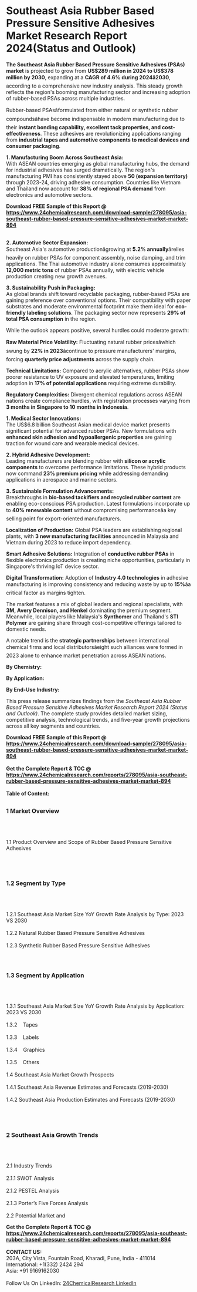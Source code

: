 <h1>Southeast Asia Rubber Based Pressure Sensitive Adhesives Market Research Report 2024(Status and Outlook)</h1><p><strong>The Southeast Asia Rubber Based Pressure Sensitive Adhesives (PSAs) market</strong> is projected to grow from <strong>US$289 million in 2024 to US$378 million by 2030</strong>, expanding at a <strong>CAGR of 4.6% during 2024â2030</strong>, according to a comprehensive new industry analysis. This steady growth reflects the region's booming manufacturing sector and increasing adoption of rubber-based PSAs across multiple industries.</p><p>Rubber-based PSAsâformulated from either natural or synthetic rubber compoundsâhave become indispensable in modern manufacturing due to their <strong>instant bonding capability, excellent tack properties, and cost-effectiveness</strong>. These adhesives are revolutionizing applications ranging from <strong>industrial tapes and automotive components to medical devices and consumer packaging</strong>.</p><p><strong>1. Manufacturing Boom Across Southeast Asia:</strong><br>
With ASEAN countries emerging as global manufacturing hubs, the demand for industrial adhesives has surged dramatically. The region's manufacturing PMI has consistently stayed above <strong>50 (expansion territory)</strong> through 2023-24, driving adhesive consumption. Countries like Vietnam and Thailand now account for <strong>38% of regional PSA demand</strong> from electronics and automotive sectors.</p><div><b>Download FREE Sample of this Report @ 
            <a href="https://www.24chemicalresearch.com/download-sample/278095/asia-southeast-rubber-based-pressure-sensitive-adhesives-market-market-894">
            https://www.24chemicalresearch.com/download-sample/278095/asia-southeast-rubber-based-pressure-sensitive-adhesives-market-market-894</a></b></div><br><p><strong>2. Automotive Sector Expansion:</strong><br>
Southeast Asia's automotive productionâgrowing at <strong>5.2% annually</strong>ârelies heavily on rubber PSAs for component assembly, noise damping, and trim applications. The Thai automotive industry alone consumes approximately <strong>12,000 metric tons</strong> of rubber PSAs annually, with electric vehicle production creating new growth avenues.</p><p><strong>3. Sustainability Push in Packaging:</strong><br>
As global brands shift toward recyclable packaging, rubber-based PSAs are gaining preference over conventional options. Their compatibility with paper substrates and moderate environmental footprint make them ideal for <strong>eco-friendly labeling solutions</strong>. The packaging sector now represents <strong>29% of total PSA consumption</strong> in the region.</p><p>While the outlook appears positive, several hurdles could moderate growth:</p><p><strong>Raw Material Price Volatility:</strong> Fluctuating natural rubber pricesâwhich swung by <strong>22% in 2023</strong>âcontinue to pressure manufacturers' margins, forcing <strong>quarterly price adjustments</strong> across the supply chain.</p><p><strong>Technical Limitations:</strong> Compared to acrylic alternatives, rubber PSAs show poorer resistance to UV exposure and elevated temperatures, limiting adoption in <strong>17% of potential applications</strong> requiring extreme durability.</p><p><strong>Regulatory Complexities:</strong> Divergent chemical regulations across ASEAN nations create compliance hurdles, with registration processes varying from <strong>3 months in Singapore to 10 months in Indonesia</strong>.</p><p><strong>1. Medical Sector Innovations:</strong><br>
The US$6.8 billion Southeast Asian medical device market presents significant potential for advanced rubber PSAs. New formulations with <strong>enhanced skin adhesion and hypoallergenic properties</strong> are gaining traction for wound care and wearable medical devices.</p><p><strong>2. Hybrid Adhesive Development:</strong><br>
Leading manufacturers are blending rubber with <strong>silicon or acrylic components</strong> to overcome performance limitations. These hybrid products now command <strong>23% premium pricing</strong> while addressing demanding applications in aerospace and marine sectors.</p><p><strong>3. Sustainable Formulation Advancements:</strong><br>
Breakthroughs in <strong>bio-based tackifiers and recycled rubber content</strong> are enabling eco-conscious PSA production. Latest formulations incorporate up to <strong>40% renewable content</strong> without compromising performanceâa key selling point for export-oriented manufacturers.</p><p><strong>Localization of Production:</strong> Global PSA leaders are establishing regional plants, with <strong>3 new manufacturing facilities</strong> announced in Malaysia and Vietnam during 2023 to reduce import dependency.</p><p><strong>Smart Adhesive Solutions:</strong> Integration of <strong>conductive rubber PSAs</strong> in flexible electronics production is creating niche opportunities, particularly in Singapore's thriving IoT device sector.</p><p><strong>Digital Transformation:</strong> Adoption of <strong>Industry 4.0 technologies</strong> in adhesive manufacturing is improving consistency and reducing waste by up to <strong>15%</strong>âa critical factor as margins tighten.</p><p>The market features a mix of global leaders and regional specialists, with <strong>3M, Avery Dennison, and Henkel</strong> dominating the premium segment. Meanwhile, local players like Malaysia's <strong>Synthomer</strong> and Thailand's <strong>STI Polymer</strong> are gaining share through cost-competitive offerings tailored to domestic needs.</p><p>A notable trend is the <strong>strategic partnerships</strong> between international chemical firms and local distributorsâeight such alliances were formed in 2023 alone to enhance market penetration across ASEAN nations.</p><p><strong>By Chemistry:</strong></p><p><strong>By Application:</strong></p><p><strong>By End-Use Industry:</strong></p><p>This press release summarizes findings from the <em>Southeast Asia Rubber Based Pressure Sensitive Adhesives Market Research Report 2024 (Status and Outlook)</em>. The complete study provides detailed market sizing, competitive analysis, technological trends, and five-year growth projections across all key segments and countries.</p><div><b>Download FREE Sample of this Report @ 
            <a href="https://www.24chemicalresearch.com/download-sample/278095/asia-southeast-rubber-based-pressure-sensitive-adhesives-market-market-894">
            https://www.24chemicalresearch.com/download-sample/278095/asia-southeast-rubber-based-pressure-sensitive-adhesives-market-market-894</a></b></div><br><div><b>Get the Complete Report & TOC @ 
            <a href="https://www.24chemicalresearch.com/reports/278095/asia-southeast-rubber-based-pressure-sensitive-adhesives-market-market-894">
            https://www.24chemicalresearch.com/reports/278095/asia-southeast-rubber-based-pressure-sensitive-adhesives-market-market-894</a></b></div><br>
            <b>Table of Content:</b><p><h2><span style="font-size:16px"><strong>1 Market Overview&nbsp;&nbsp; &nbsp;</strong></span></h2><br />
<br />
<p>1.1 Product Overview and Scope of Rubber Based Pressure Sensitive Adhesives&nbsp;</p><br />
<br />
<h2><strong><span style="font-size:16px">1.2 Segment by Type&nbsp;&nbsp; &nbsp;</span></strong></h2><br />
<br />
<p>1.2.1 Southeast Asia Market Size YoY Growth Rate Analysis by Type: 2023 VS 2030&nbsp;&nbsp; &nbsp;<br /><br />
1.2.2 Natural Rubber Based Pressure Sensitive Adhesives&nbsp;&nbsp; &nbsp;<br /><br />
1.2.3 Synthetic Rubber Based Pressure Sensitive Adhesives<br /><br />
<br />
<h2><span style="font-size:16px"><strong>1.3 Segment by Application&nbsp;&nbsp;</strong></span></h2><br />
<br />
<p>1.3.1 Southeast Asia Market Size YoY Growth Rate Analysis by Application: 2023 VS 2030&nbsp;&nbsp; &nbsp;<br /><br />
1.3.2&nbsp;&nbsp; &nbsp;Tapes<br /><br />
1.3.3&nbsp;&nbsp; &nbsp;Labels<br /><br />
1.3.4&nbsp;&nbsp; &nbsp;Graphics<br /><br />
1.3.5&nbsp;&nbsp; &nbsp;Others<br /><br />
1.4 Southeast Asia Market Growth Prospects&nbsp;&nbsp; &nbsp;<br /><br />
1.4.1 Southeast Asia Revenue Estimates and Forecasts (2019-2030)&nbsp;&nbsp; &nbsp;<br /><br />
1.4.2 Southeast Asia Production Estimates and Forecasts (2019-2030)&nbsp;&nbsp;</p><br />
<br />
<h2><span style="font-size:16px"><strong>2 Southeast Asia Growth Trends&nbsp;&nbsp; &nbsp;</strong></span></h2><br />
<br />
<p>2.1 Industry Trends&nbsp;&nbsp; &nbsp;<br /><br />
2.1.1 SWOT Analysis&nbsp;&nbsp; &nbsp;<br /><br />
2.1.2 PESTEL Analysis&nbsp;&nbsp; &nbsp;<br /><br />
2.1.3 Porter&rsquo;s Five Forces Analysis&nbsp;&nbsp; &nbsp;<br /><br />
2.2 Potential Market and </p><div><b>Get the Complete Report & TOC @ 
            <a href="https://www.24chemicalresearch.com/reports/278095/asia-southeast-rubber-based-pressure-sensitive-adhesives-market-market-894">
            https://www.24chemicalresearch.com/reports/278095/asia-southeast-rubber-based-pressure-sensitive-adhesives-market-market-894</a></b></div><br><b>CONTACT US:</b><br>
            203A, City Vista, Fountain Road, Kharadi, Pune, India - 411014<br>
            International: +1(332) 2424 294<br>
            Asia: +91 9169162030 <br><br>
            Follow Us On LinkedIn: <a href="https://www.linkedin.com/company/24chemicalresearch/">24ChemicalResearch LinkedIn</a>